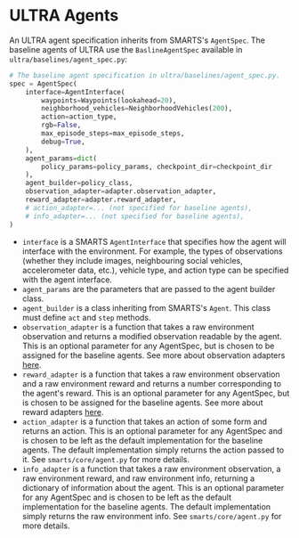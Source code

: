 # ULTRA Agents

An ULTRA agent specification inherits from SMARTS's `AgentSpec`. The baseline agents of ULTRA use the `BaslineAgentSpec` available in `ultra/baselines/agent_spec.py`:
```python
# The baseline agent specification in ultra/baselines/agent_spec.py.
spec = AgentSpec(
    interface=AgentInterface(
        waypoints=Waypoints(lookahead=20),
        neighborhood_vehicles=NeighborhoodVehicles(200),
        action=action_type,
        rgb=False,
        max_episode_steps=max_episode_steps,
        debug=True,
    ),
    agent_params=dict(
        policy_params=policy_params, checkpoint_dir=checkpoint_dir
    ),
    agent_builder=policy_class,
    observation_adapter=adapter.observation_adapter,
    reward_adapter=adapter.reward_adapter,
    # action_adapter=... (not specified for baseline agents),
    # info_adapter=... (not specified for baseline agents),
)
```

- `interface` is a SMARTS `AgentInterface` that specifies how the agent will interface with the environment. For example, the types of observations (whether they include images, neighbouring social vehicles, accelerometer data, etc.), vehicle type, and action type can be specified with the agent interface.
- `agent_params` are the parameters that are passed to the agent builder class.
- `agent_builder` is a class inheriting from SMARTS's `Agent`. This class must define `act` and `step` methods.
- `observation_adapter` is a function that takes a raw environment observation and returns a modified observation readable by the agent. This is an optional parameter for any AgentSpec, but is chosen to be assigned for the baseline agents. See more about observation adapters [here](observations.md).
- `reward_adapter` is a function that takes a raw environment observation and a raw environment reward and returns a number corresponding to the agent's reward. This is an optional parameter for any AgentSpec, but is chosen to be assigned for the baseline agents. See more about reward adapters [here](rewards.md).
- `action_adapter` is a function that takes an action of some form and returns an action. This is an optional parameter for any AgentSpec and is chosen to be left as the default implementation for the baseline agents. The default implementation simply returns the action passed to it. See `smarts/core/agent.py` for more details.
- `info_adapter` is a function that takes a raw environment observation, a raw environment reward, and raw environment info, returning a dictionary of information about the agent. This is an optional parameter for any AgentSpec and is chosen to be left as the default implementation for the baseline agents. The default implementation simply returns the raw environment info. See `smarts/core/agent.py` for more details.
